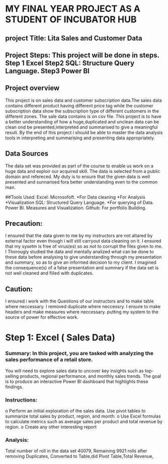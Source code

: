 # MY FINAL YEAR PROJECT AS A STUDENT OF INCUBATOR HUB
## project Title: Lita Sales and Customer Data

## Project Steps: This project will be done in steps. Step 1 Excel Step2 SQL: Structure Query Language. Step3 Power BI

## Project overview
This project is on sales data and customer subscription data.The sales data contains different product having different price tag while the customer subscription data show the subscription type of different customers in the different zones. The sale data contains is on csv file. This project is to have a better understanding of how a huge,duplicated and unclean data can be clean ond be presented,interpreted and summarised to give a meaningful result. By the end of this project i should be able to master the data analysis tools in interpreting and summarising and presenting data appropriately.

## Data Sources
The data set was provided as part of the course to enable us work on a huge data and exploir our acquired skill. The data is selected from a public domain and refereced. My duty is to 
 ensure that the given data is well presented and sunnarised fora better understanding even to the common man.

 ##Tools Used:
 Excel: Microsofoft.
        *For Data cleaning
        *For Analysis
        *Visualization
 SQL: Structured Query Language.
      *For querying of Data.
 Power BI. Measures and Visualization.
 Github: For portfolio Building.
 
## Precaution:
I ensured that the data given to me by my instructors are not altared by external factor even though i will still carryout data cleaning on it.
I ensured that my sysetm is free of virus(es) so as not to corrupt the files given to me.
I Thorougly studied the data and mentally analized what can be done to these data before analysing to give understanding through my presentation and summary, so as to give an informed decision to my client.
I imagined the consequence(s) of a false presentation and summary if the data set is not well cleaned and fiiled with duplicates.

## Caution:
I ensured i work with the Questions of our instructors and to make table where neccessary.
I removed duplicate where neccessry.
I ensure to make headers and make measures where neccessary.
putting my system to the source of power for effective work.

# Step 1: Excel ( Sales Data)
### Summary: In this project, you are tasked with analyzing the sales performance of a retail store. 
You will need to explore sales data to uncover key insights such as top-selling products, regional 
performance, and monthly sales trends. The goal is to produce an interactive Power BI 
dashboard that highlights these findings.

### Instructions:
o Perform an initial exploration of the sales data. Use pivot tables to summarize 
total sales by product, region, and month.
o Use Excel formulas to calculate metrics such as average sales per product and 
total revenue by region.
o Create any other interesting report

### Analysis:
Total number of roll in the data set 40079, Remaining 9921 rolls after removing Duplicates, Converted to Table,did Pivot Table,Total Revenue, 

